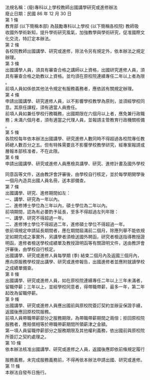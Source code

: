 法規名稱：(廢)專科以上學校教師出國講學研究或進修辦法  
廢止日期：民國 86 年 12 月 30 日  
第 1 條  
教育部 (以下簡稱本部) 為鼓勵專科以上學校 (以下簡稱各校院) 教師吸  
收國外學術新知，提升學術研究風氣，加強教學與學術研究，促准國際文  
化交流，特訂定本辦法。  
第 2 條  
各校院教師出國講學、研究或進修，除法令另有規定外，依本辦法之規定  
辦理。  
第 3 條  
出國講學人員，須具有審查合格之講師以上資格，出國研究進修人員，須  
具有審查合格之助教以上資格。並均須在原校院連續專任二年以上者為限  
。  
前項人員如係依其他法令規定有服務義務者，應依該有關規定辦理。  
第 4 條  
申請出國講學、研究進修人員，以不影響學校教學為原則，並須經學校同  
意。其原任課程，須有適當人員擔任。  
前項人員如兼任學校行務職務，出國期限在六個月以上者，應免兼行政職  
務；未滿六個月者，須有適當之代理人員，並報請主管教育行政機關核備  
。  
第 5 條  
各院校每年依本辦法出國講學、研究進修人數同時不得超過各校院專任教  
師總人數百分之五。但有特殊需要且不影響學校教學研究，經專案報請或  
層報本部核准者，不在此限。  
第 6 條  
申請出國講學、研究或進修人員應檢具講學、研究、進修計畫及國外學校  


同意函等文件，送由教評會評審後，由學校自行核定，並於每學期開學後  
一個月內造具出國人員名冊，送本部備查。  
第 7 條  
出國講學、研究、進修期間如左：  
一、講學、研究為一年以內。  
二、進修博士學位為三年以內，碩士學位為二年以內。  
前項期間，認為有必要酌予延長，至多不得超過左列年限：  
一、講學、研究不得超過一年。  
二、進修博士學位不得超過二年，進修碩士學位不得超過一年。  
依前項規定申請延長期間者，應在期間屆滿前二個月，除應列舉不能依規  
定如期完成之事實外，另講學者須檢送國外聘函，研究者檢送指導教授證  
明函，進修者檢送學校成績單及教授證明函等有關證明文件，送由教評會  
評審後，由學校自行核定。  
出國講學、研究或進修人員每學期 (季) 結束二個月內及返國三個月內，  
應向原服務學校提出講學、研究或進修報告，出國進修者並應附就讀學校  
之成績單備查。  
第 8 條  
出國講學、研究或進修人員，如在原校院連續專任二年以上三年未滿者，  
留職停薪；三年以上，並經學校同意者，得帶職帶薪，最多一年，第二年  
起改為留職停薪。  
第 9 條  
出國講學、研究或進修人員應出國前與原校院簽訂契約並辦妥保證手續，  
返國後應回原校院服務。  
前項人員帶職帶薪部分之服務期限，為帶職帶薪期間之兩倍；拒回原校院  
服務者，應賠償相等於帶職帶薪期間所領薪津之金額。  
第一項人員留職停薪部分之服務期限及其他權利義務，依出國前與原校院  
所簽訂之契約處理之。  
第 10 條  
依本辦法核准出國講學、研究或進修之人員，返國後應即依前條規定履行  


服務義務，未完成服務義務前，不得再依本辦法申請出國、研究或進修。  
第 11 條  
本辦法自發布日施行。  


